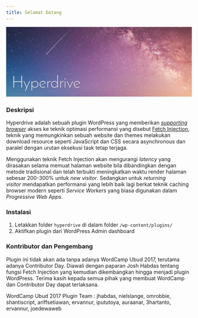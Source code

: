 ```yaml
---
title: Selamat Datang
---
```



![](/uploads/logo.png)

### Deskripsi

Hyperdrive adalah sebuah plugin WordPress yang memberikan [*supporting browser*](http://caniuse.com/#search=fetch) akses ke teknik optimasi performansi yang disebut [Fetch Injection](https://hackcabin.com/post/managing-async-dependencies-javascript/), teknik yang memungkinkan sebuah website dan themes melakukan download resource seperti JavaScript dan CSS secara asynchronous dan paralel dengan urutan eksekusi task tetap terjaga.

Menggunakan teknik Fetch Injection akan mengurangi *latency* yang dirasakan selama memuat halaman website bila dibandingkan dengan metode tradisional dan telah terbukti meningkatkan waktu render halaman sebesar 200-300% untuk *new visitor*. Sedangkan untuk *returning visitor*&nbsp;mendapatkan performansi yang lebih baik lagi berkat teknik caching browser modern seperti *Service Workers* yang biasa digunakan dalam *Progressive Web Apps*.

### Instalasi

1. Letakkan folder `hyperdrive` di dalam folder `/wp-content/plugins/`
2. Aktifkan plugin dari WordPress Admin dashboard

### Kontributor dan Pengembang

Plugin ini tidak akan ada tanpa adanya WordCamp Ubud 2017, terutama adanya Contributor Day. Diawali dengan paparan Josh Habdas tentang fungsi Fetch Injection yang kemudian dikembangkan hingga menjadi plugin WordPress. Terima kasih kepada semua pihak yang membuat WordCamp dan Contributor Day dapat terlaksana.

WordCamp Ubud 2017 Plugin Team : jhabdas, nielslange, omrobbie, shantiscript, ariffsetiawan, ervannur, ipututoya, auraanar, 3hartanto, ervannur, joedewaweb
